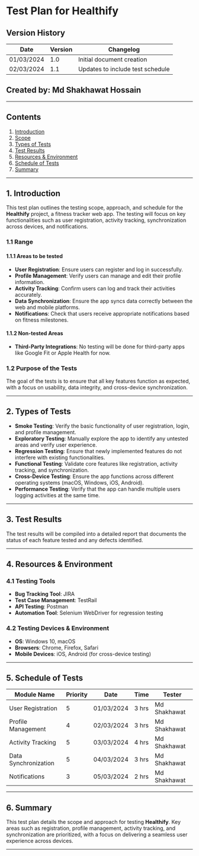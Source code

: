 # Test Plan for Healthify

## Version History
| Date       | Version | Changelog                           |
|------------|---------|-------------------------------------|
| 01/03/2024 | 1.0     | Initial document creation           |
| 02/03/2024 | 1.1     | Updates to include test schedule    |

## Created by: Md Shakhawat Hossain

---

## Contents

1. [Introduction](#introduction)
2. [Scope](#scope)
3. [Types of Tests](#types-of-tests)
4. [Test Results](#test-results)
5. [Resources & Environment](#resources-environment)
6. [Schedule of Tests](#schedule-of-tests)
7. [Summary](#summary)

---

## 1. Introduction

This test plan outlines the testing scope, approach, and schedule for the **Healthify** project, a fitness tracker web app. The testing will focus on key functionalities such as user registration, activity tracking, synchronization across devices, and notifications.

### 1.1 Range
#### 1.1.1 Areas to be tested
- **User Registration**: Ensure users can register and log in successfully.
- **Profile Management**: Verify users can manage and edit their profile information.
- **Activity Tracking**: Confirm users can log and track their activities accurately.
- **Data Synchronization**: Ensure the app syncs data correctly between the web and mobile platforms.
- **Notifications**: Check that users receive appropriate notifications based on fitness milestones.

#### 1.1.2 Non-tested Areas
- **Third-Party Integrations**: No testing will be done for third-party apps like Google Fit or Apple Health for now.

### 1.2 Purpose of the Tests
The goal of the tests is to ensure that all key features function as expected, with a focus on usability, data integrity, and cross-device synchronization.

---

## 2. Types of Tests

- **Smoke Testing**: Verify the basic functionality of user registration, login, and profile management.
- **Exploratory Testing**: Manually explore the app to identify any untested areas and verify user experience.
- **Regression Testing**: Ensure that newly implemented features do not interfere with existing functionalities.
- **Functional Testing**: Validate core features like registration, activity tracking, and synchronization.
- **Cross-Device Testing**: Ensure the app functions across different operating systems (macOS, Windows, iOS, Android).
- **Performance Testing**: Verify that the app can handle multiple users logging activities at the same time.

---

## 3. Test Results

The test results will be compiled into a detailed report that documents the status of each feature tested and any defects identified.

---

## 4. Resources & Environment

### 4.1 Testing Tools
- **Bug Tracking Tool**: JIRA
- **Test Case Management**: TestRail
- **API Testing**: Postman
- **Automation Tool**: Selenium WebDriver for regression testing

### 4.2 Testing Devices & Environment
- **OS**: Windows 10, macOS
- **Browsers**: Chrome, Firefox, Safari
- **Mobile Devices**: iOS, Android (for cross-device testing)

---

## 5. Schedule of Tests

| Module Name            | Priority | Date       | Time  | Tester        |
|------------------------|----------|------------|-------|---------------|
| User Registration      | 5        | 01/03/2024 | 3 hrs | Md Shakhawat  |
| Profile Management     | 4        | 02/03/2024 | 3 hrs | Md Shakhawat  |
| Activity Tracking      | 5        | 03/03/2024 | 4 hrs | Md Shakhawat  |
| Data Synchronization   | 5        | 04/03/2024 | 3 hrs | Md Shakhawat  |
| Notifications          | 3        | 05/03/2024 | 2 hrs | Md Shakhawat  |

---

## 6. Summary

This test plan details the scope and approach for testing **Healthify**. Key areas such as registration, profile management, activity tracking, and synchronization are prioritized, with a focus on delivering a seamless user experience across devices.

---

